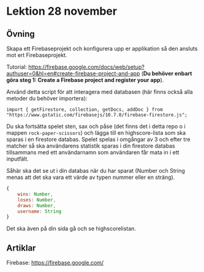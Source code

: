 # Lektion 28 november

## Övning

Skapa ett Firebaseprojekt och konfigurera upp er applikation så den ansluts mot ert Firebaseprojekt.

Tutorial: https://firebase.google.com/docs/web/setup?authuser=0&hl=en#create-firebase-project-and-app (**Du behöver enbart göra steg 1: Create a Firebase project and register your app**).

Använd detta script för att interagera med databasen (här finns också alla metoder du behöver importera):

`import { getFirestore, collection, getDocs, addDoc } from "https://www.gstatic.com/firebasejs/10.7.0/firebase-firestore.js";`

Du ska fortsätta spelet sten, sax och påse (det finns det i detta repo o i mappen `rock-paper-scissors`) och lägga till en highscore-lista som ska sparas i en firestore databas. 
Spelet spelas i omgångar av 3 och efter tre matcher så ska användarens statistik sparas i din firestore databas tillsammans med ett användarnamn som användaren får mata in i ett inputfält.

Såhär ska det se ut i din databas när du har sparat (Number och String menas att det ska vara ett värde av typen nummer eller en sträng).
```javascript
{
    wins: Number,
    loses: Number,
    draws: Number,
    username: String
}
```

Det ska även på din sida gå och se highscorelistan.

## Artiklar

Firebase: https://firebase.google.com/